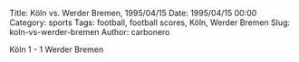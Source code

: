 Title: Köln vs. Werder Bremen, 1995/04/15
Date: 1995/04/15 00:00
Category: sports
Tags: football, football scores, Köln, Werder Bremen
Slug: koln-vs-werder-bremen
Author: carbonero


Köln 1 - 1 Werder Bremen
